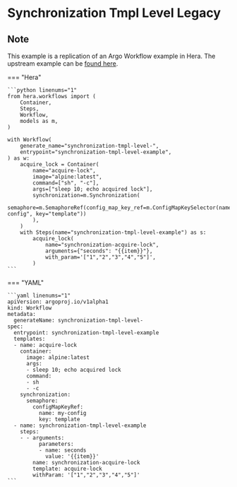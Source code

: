 # Synchronization Tmpl Level Legacy

## Note

This example is a replication of an Argo Workflow example in Hera.
The upstream example can be [found here](https://github.com/argoproj/argo-workflows/blob/main/examples/synchronization-tmpl-level-legacy.yaml).




=== "Hera"

    ```python linenums="1"
    from hera.workflows import (
        Container,
        Steps,
        Workflow,
        models as m,
    )

    with Workflow(
        generate_name="synchronization-tmpl-level-",
        entrypoint="synchronization-tmpl-level-example",
    ) as w:
        acquire_lock = Container(
            name="acquire-lock",
            image="alpine:latest",
            command=["sh", "-c"],
            args=["sleep 10; echo acquired lock"],
            synchronization=m.Synchronization(
                semaphore=m.SemaphoreRef(config_map_key_ref=m.ConfigMapKeySelector(name="my-config", key="template"))
            ),
        )
        with Steps(name="synchronization-tmpl-level-example") as s:
            acquire_lock(
                name="synchronization-acquire-lock",
                arguments={"seconds": "{{item}}"},
                with_param='["1","2","3","4","5"]',
            )
    ```

=== "YAML"

    ```yaml linenums="1"
    apiVersion: argoproj.io/v1alpha1
    kind: Workflow
    metadata:
      generateName: synchronization-tmpl-level-
    spec:
      entrypoint: synchronization-tmpl-level-example
      templates:
      - name: acquire-lock
        container:
          image: alpine:latest
          args:
          - sleep 10; echo acquired lock
          command:
          - sh
          - -c
        synchronization:
          semaphore:
            configMapKeyRef:
              name: my-config
              key: template
      - name: synchronization-tmpl-level-example
        steps:
        - - arguments:
              parameters:
              - name: seconds
                value: '{{item}}'
            name: synchronization-acquire-lock
            template: acquire-lock
            withParam: '["1","2","3","4","5"]'
    ```

